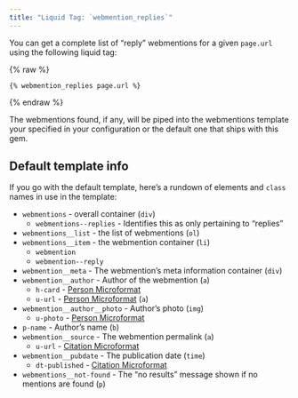 ```yaml
---
title: "Liquid Tag: `webmention_replies`"
---
```


You can get a complete list of “reply” webmentions for a given `page.url` using the following liquid tag:

{% raw %}

```liquid
{% webmention_replies page.url %}
```

{% endraw %}

The webmentions found, if any, will be piped into the webmentions template your specified in your configuration or the default one that ships with this gem.

## Default template info

If you go with the default template, here’s a rundown of elements and `class` names in use in the template:

* `webmentions` - overall container (`div`)
  * `webmentions--replies` - Identifies this as only pertaining to “replies”
* `webmentions__list` - the list of webmentions (`ol`)
* `webmentions__item` - the webmention container (`li`)
  * `webmention`
  * `webmention--reply`
* `webmention__meta` - The webmention’s meta information container (`div`)
* `webmention__author` - Author of the webmention (`a`)
  * `h-card` - [Person Microformat](http://microformats.org/wiki/h-card)
  * `u-url` - [Person Microformat](http://microformats.org/wiki/h-card) (`a`)
* `webmention__author__photo` - Author’s photo (`img`)
  * `u-photo` - [Person Microformat](http://microformats.org/wiki/h-card)
* `p-name` - Author’s name (`b`)
* `webmention__source` - The webmention permalink (`a`)
  * `u-url` - [Citation Microformat](http://microformats.org/wiki/h-cite)
* `webmention__pubdate` - The publication date (`time`)
  * `dt-published` - [Citation Microformat](http://microformats.org/wiki/h-cite)
* `webmentions__not-found` - The “no results” message shown if no mentions are found (`p`)